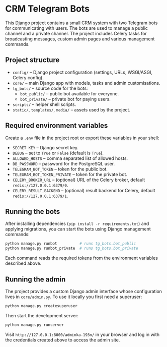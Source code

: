 # CRM Telegram Bots

This Django project contains a small CRM system with two Telegram bots for communicating with users. The bots are used to manage a public channel and a private channel. The project includes Celery tasks for broadcasting messages, custom admin pages and various management commands.

## Project structure

- `config/` – Django project configuration (settings, URLs, WSGI/ASGI, Celery config).
- `core/` – main Django app with models, tasks and admin customisations.
- `tg_bots/` – source code for the bots:
  - `bot_public/` – public bot available for everyone.
  - `bot_private/` – private bot for paying users.
- `scripts/` – helper shell scripts.
- `static/`, `templates/`, `media/` – assets used by the project.

## Required environment variables

Create a `.env` file in the project root or export these variables in your shell:

- `SECRET_KEY` – Django secret key.
- `DEBUG` – set to `True` or `False` (default is `True`).
- `ALLOWED_HOSTS` – comma separated list of allowed hosts.
- `DB_PASSWORD` – password for the PostgreSQL user.
- `TELEGRAM_BOT_TOKEN` – token for the public bot.
- `TELEGRAM_BOT_TOKEN_PRIVATE` – token for the private bot.
- `CELERY_BROKER_URL` – (optional) URL of the Celery broker, default `redis://127.0.0.1:6379/0`.
- `CELERY_RESULT_BACKEND` – (optional) result backend for Celery, default `redis://127.0.0.1:6379/1`.

## Running the bots

After installing dependencies (`pip install -r requirements.txt`) and applying migrations, you can start the bots using Django management commands:

```bash
python manage.py runbot          # runs tg_bots.bot_public
python manage.py runbot_private  # runs tg_bots.bot_private
```

Each command reads the required tokens from the environment variables described above.

## Running the admin

The project provides a custom Django admin interface whose configuration lives in
`core/admin.py`. To use it locally you first need a superuser:

```bash
python manage.py createsuperuser
```

Then start the development server:

```bash
python manage.py runserver
```

Visit `http://127.0.0.1:8000/adminka-193n/` in your browser and log in with the
credentials created above to access the admin site.
